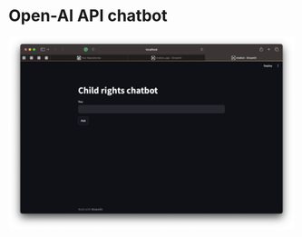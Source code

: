 # Open-AI API chatbot
![chatbot-prototype for prompts realted to child rights](https://github.com/Swarnlataaa/cb2/blob/main/Screenshot%202023-10-03%20at%207.55.50%20PM.png)
